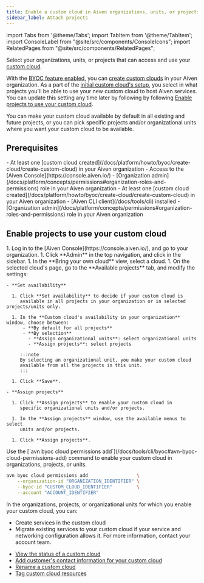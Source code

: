 ```yaml
---
title: Enable a custom cloud in Aiven organizations, units, or projects
sidebar_label: Attach projects
---
```


import Tabs from '@theme/Tabs';
import TabItem from '@theme/TabItem';
import ConsoleLabel from "@site/src/components/ConsoleIcons";
import RelatedPages from "@site/src/components/RelatedPages";

Select your organizations, units, or projects that can access and use your [custom cloud](/docs/platform/concepts/byoc).

With the [BYOC feature enabled](/docs/platform/howto/byoc/enable-byoc), you can
[create custom clouds](/docs/platform/howto/byoc/create-cloud/create-custom-cloud) in your Aiven
organization. As a part of the
[initial custom cloud's setup](/docs/platform/howto/byoc/create-cloud/create-custom-cloud),
you select in what projects you'll be able to use your new custom cloud to host Aiven
services. You can update this setting any time later by following
by following
[Enable projects to use your custom cloud](#enable-projects-to-use-your-custom-cloud).

You can make your custom cloud available by default in all existing and future projects,
or you can pick specific projects and/or organizational units where you want your custom
cloud to be available.

## Prerequisites

<Tabs groupId="group1">
<TabItem value="1" label="Aiven Console" default>
-   At least one
    [custom cloud created](/docs/platform/howto/byoc/create-cloud/create-custom-cloud) in your Aiven
    organization
-   Access to the [Aiven Console](https://console.aiven.io/)
-   [Organization admin](/docs/platform/concepts/permissions#organization-roles-and-permissions)
    role in your Aiven organization
</TabItem>
<TabItem value="2" label="Aiven CLI">
-   At least one
    [custom cloud created](/docs/platform/howto/byoc/create-cloud/create-custom-cloud) in your Aiven
    organization
-   [Aiven CLI client](/docs/tools/cli) installed
-   [Organization admin](/docs/platform/concepts/permissions#organization-roles-and-permissions)
    role in your Aiven organization
</TabItem>
</Tabs>

## Enable projects to use your custom cloud

<Tabs groupId="group1">
<TabItem value="1" label="Aiven Console" default>
1.  Log in to the [Aiven Console](https://console.aiven.io/), and go to your organization.
1.  Click **Admin** in the top navigation, and click <ConsoleLabel name="bringyourowncloud"/>
    in the sidebar.
1.  In the **Bring your own cloud** view, select a cloud.
1.  On the selected cloud's page, go to the **Available projects** tab, and modify the
    settings:

    - **Set availability**

      1. Click **Set availability** to decide if your custom cloud is
         available in all projects in your organization or in selected projects/units only.

      1. In the **Custom cloud's availability in your organization** window, choose between:
          - **By default for all projects**
          - **By selection**
            - **Assign organizational units**: select organizational units
            - **Assign projects**: select projects

         :::note
         By selecting an organizational unit, you make your custom cloud
         available from all the projects in this unit.
         :::

      1. Click **Save**.

    - **Assign projects**

      1. Click **Assign projects** to enable your custom cloud in
         specific organizational units and/or projects.

      1. In the **Assign projects** window, use the available menus to select
         units and/or projects.

      1. Click **Assign projects**.
</TabItem>
<TabItem value="2" label="Aiven CLI">
Use the [`avn byoc cloud permissions add`](/docs/tools/cli/byoc#avn-byoc-cloud-permissions-add)
command to enable your custom cloud in organizations, projects, or units.

```bash
avn byoc cloud permissions add                  \
    --organization-id "ORGANIZATION_IDENTIFIER" \
    --byoc-id "CUSTOM_CLOUD_IDENTIFIER"         \
    --account "ACCOUNT_IDENTIFIER"
```

</TabItem>
</Tabs>

In the organizations, projects, or organizational units for which you enable your
custom cloud, you can:

- Create services in the custom cloud
- Migrate existing services to your custom cloud if your service and networking
  configuration allows it. For more information, contact your account team.

<RelatedPages/>

-   [View the status of a custom cloud](/docs/platform/howto/byoc/view-custom-cloud-status)
-   [Add customer's contact information for your custom cloud](/docs/platform/howto/byoc/add-customer-info-custom-cloud)
-   [Rename a custom cloud](/docs/platform/howto/byoc/rename-custom-cloud)
-   [Tag custom cloud resources](/docs/platform/howto/byoc/tag-custom-cloud-resources)
